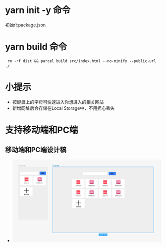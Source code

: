 # yarn init -y 命令
初始化package.json
# yarn  build 命令
```angular2html
 rm -rf dist && parcel build src/index.html --no-minify --public-url ./
```
# 小提示
* 按键盘上的字母可快速进入你想进入的相关网站
* 新增网址后会存储在Local Storage中，不用担心丢失
# 支持移动端和PC端
## 移动端和PC端设计稿
* ![设计稿](src/images/PC和移动端设计稿.jpg "设计稿")
